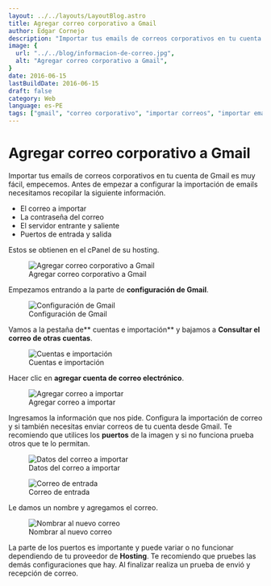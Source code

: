 ```yaml
---
layout: ../../layouts/LayoutBlog.astro
title: Agregar correo corporativo a Gmail
author: Edgar Cornejo
description: "Importar tus emails de correos corporativos en tu cuenta de Gmail es muy fácil, empecemos. Antes de empezar a configurar la importación de emails necesitamos recopilar la siguiente información."
image: {
  url: "../../blog/informacion-de-correo.jpg",
  alt: "Agregar correo corporativo a Gmail",
}  
date: 2016-06-15
lastBuildDate: 2016-06-15
draft: false
category: Web
language: es-PE
tags: ["gmail", "correo corporativo", "importar correos", "importar emails"]
---
```


# Agregar correo corporativo a Gmail

Importar tus emails de correos corporativos en tu cuenta de Gmail es muy fácil, empecemos. Antes de empezar a configurar la importación de emails necesitamos recopilar la siguiente información. 

- El correo a importar
- La contraseña del correo
- El servidor entrante y saliente
- Puertos de entrada y salida

Estos se obtienen en el cPanel de su hosting.

<figure>
  <img src="../../blog/informacion-de-correo.jpg" alt="Agregar correo corporativo a Gmail"/>
  <figcaption>Agregar correo corporativo a Gmail</figcaption>
</figure>

Empezamos entrando a la parte de **configuración de Gmail**.

<figure>
  <img src="../../blog/configuracion-gmail.jpg" alt="Configuración de Gmail"/>
  <figcaption>Configuración de Gmail</figcaption>
</figure>

Vamos a la pestaña de** cuentas e importación** y bajamos a **Consultar el correo de otras cuentas**.

<figure>
  <img src="../../blog/cuentas-importacion-gmail.jpg" alt="Cuentas e importación"/>
  <figcaption>Cuentas e importación</figcaption>
</figure>

Hacer clic en **agregar cuenta de correo electrónico**.

<figure>
  <img src="../../blog/escribir-el-correo-a-importar.jpg" alt="Agregar correo a importar"/>
  <figcaption>Agregar correo a importar</figcaption>
</figure>

Ingresamos la información que nos pide. Configura la importación de correo y si también necesitas enviar correos de tu cuenta desde Gmail. Te recomiendo que utilices los **puertos** de la imagen y si no funciona prueba otros que te lo permitan.

<figure>
  <img src="../../blog/datos-para-importar-correo.jpg" alt="Datos del correo a importar"/>
  <figcaption>Datos del correo a importar</figcaption>
</figure>

<figure>
  <img src="../../blog/correo-datos-de-ingreso.jpg" alt="Correo de entrada"/>
  <figcaption>Correo de entrada</figcaption>
</figure>

Le damos un nombre y agregamos el correo.

<figure>
  <img src="../../blog/nombrar-al-nuevo-correo.jpg" alt="Nombrar al nuevo correo"/>
  <figcaption>Nombrar al nuevo correo</figcaption>
</figure>

La parte de los puertos es importante y puede variar o no funcionar dependiendo de tu proveedor de **Hosting**. Te recomiendo que pruebes las demás configuraciones que hay. Al finalizar realiza un prueba de envió y recepción de correo. 